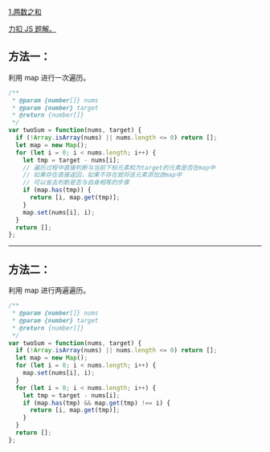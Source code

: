 [1.两数之和](https://leetcode-cn.com/problems/two-sum/)

[力扣 JS 题解。](https://github.com/GuYueJiaJie/blog/blob/master/%E7%AE%97%E6%B3%95%E4%B8%8E%E6%95%B0%E6%8D%AE%E7%BB%93%E6%9E%84/README.md)

## 方法一：

利用 map 进行一次遍历。

```javascript
/**
 * @param {number[]} nums
 * @param {number} target
 * @return {number[]}
 */
var twoSum = function(nums, target) {
  if (!Array.isArray(nums) || nums.length <= 0) return [];
  let map = new Map();
  for (let i = 0; i < nums.length; i++) {
    let tmp = target - nums[i];
    // 遍历过程中直接判断与当前下标元素和为target的元素是否在map中
    // 如果存在直接返回，如果不存在就将该元素添加进map中
    // 可以省去判断是否与自身相等的步骤
    if (map.has(tmp)) {
      return [i, map.get(tmp)];
    }
    map.set(nums[i], i);
  }
  return [];
};
```

---

## 方法二：

利用 map 进行两遍遍历。

```javascript
/**
 * @param {number[]} nums
 * @param {number} target
 * @return {number[]}
 */
var twoSum = function(nums, target) {
  if (!Array.isArray(nums) || nums.length <= 0) return [];
  let map = new Map();
  for (let i = 0; i < nums.length; i++) {
    map.set(nums[i], i);
  }
  for (let i = 0; i < nums.length; i++) {
    let tmp = target - nums[i];
    if (map.has(tmp) && map.get(tmp) !== i) {
      return [i, map.get(tmp)];
    }
  }
  return [];
};
```
